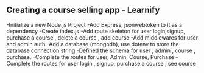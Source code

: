 ## Creating a course selling app - Learnify

-Initialize a new Node.js Project
-Add Express, jsonwebtoken to it as a dependency 
-Create index.js
-Add  route skeleton for user login,signup, purchase a course , delete a course , add course
-Add middlewares for user and admin auth
-Add a database (mongodb), use dotenv to store the database connection string
-Defined the schema for user , admin , course , purchase.
-Complete the routes  for user, Admin, Course, Purchase
-Complete the routes for user login , signup, purchase a course , see course 